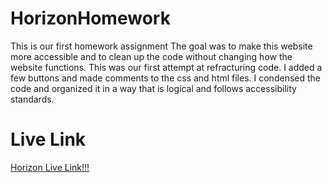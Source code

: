 # HorizonHomework
This is our first homework assignment
The goal was to make this website more accessible and to clean up the code without changing how the website functions. 
This was our first attempt at refracturing code. I added a few buttons and made comments to the css and html files.
I condensed the code and organized it in a way that is logical and follows accessibility standards.  

# Live Link

[Horizon Live Link!!!](https://goantoniouw.github.io/HoriseonHomework/)


 
